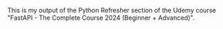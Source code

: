 This is my output of the Python Refresher section of the Udemy course "FastAPI - The Complete Course 2024 (Beginner + Advanced)".